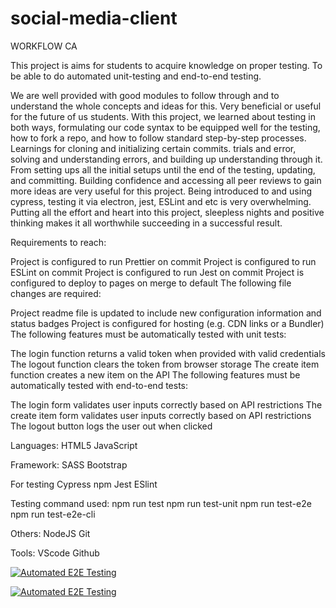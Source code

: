 # social-media-client

WORKFLOW CA

This project is aims for students to acquire knowledge on proper testing. To be able to do automated unit-testing and end-to-end testing.

We are well provided with good modules to follow through and to understand the whole concepts and ideas for this.
Very beneficial or useful for the future of us students. With this project, we learned about testing in both ways, formulating our code syntax to
be equipped well for the testing, how to fork a repo, and how to follow standard step-by-step processes.
Learnings for cloning and initializing certain commits. trials and error, solving and understanding errors, and building up understanding through it.
From setting ups all the initial setups until the end of the testing, updating, and committing.
Building confidence and accessing all peer reviews to gain more ideas are very useful for this project.
Being introduced to and using cypress, testing it via electron, jest, ESLint and etc is very overwhelming.
Putting all the effort and heart into this project, sleepless nights and positive thinking makes it all worthwhile succeeding in a successful result.

Requirements to reach:

Project is configured to run Prettier on commit
Project is configured to run ESLint on commit
Project is configured to run Jest on commit
Project is configured to deploy to pages on merge to default
The following file changes are required:

Project readme file is updated to include new configuration information and status badges
Project is configured for hosting (e.g. CDN links or a Bundler)
The following features must be automatically tested with unit tests:

The login function returns a valid token when provided with valid credentials
The logout function clears the token from browser storage
The create item function creates a new item on the API
The following features must be automatically tested with end-to-end tests:

The login form validates user inputs correctly based on API restrictions
The create item form validates user inputs correctly based on API restrictions
The logout button logs the user out when clicked

Languages:
HTML5
JavaScript

Framework:
SASS
Bootstrap

For testing
Cypress
npm
Jest
ESlint

Testing command used:
npm run test
npm run test-unit
npm run test-e2e
npm run test-e2e-cli

Others:
NodeJS
Git

Tools:
VScode
Github

[![Automated E2E Testing](https://github.com/NeNorvalls/social-media-client/actions/workflows/e2e-test.yml/badge.svg)](https://github.com/NeNorvalls/social-media-client/actions/workflows/e2e-test.yml)

[![Automated E2E Testing](https://github.com/NeNorvalls/social-media-client/actions/workflows/e2e-test.yml/badge.svg)](https://github.com/NeNorvalls/social-media-client/actions/workflows/e2e-test.yml)
